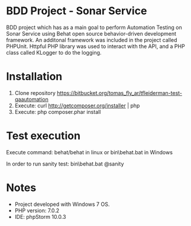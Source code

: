 # BDD Project - Sonar Service

BDD project which has as a main goal to perform Automation Testing on Sonar Service using Behat open source behavior-driven development framework. An additonal framework was included in the project called PHPUnit. Httpful PHP library was used to interact with the API, and a PHP class called KLogger to do the logging. 

# Installation

1. Clone repository https://bitbucket.org/tomas_fly_ar/tfleiderman-test-qaautomation
2. Execute: curl http://getcomposer.org/installer | php
3. Execute: php composer.phar install 

# Test execution
Execute command: behat/behat in linux or bin\behat.bat in Windows

In order to run sanity test:
bin\behat.bat @sanity

# Notes 
* Project developed with Windows 7 OS.
* PHP version: 7.0.2
* IDE: phpStorm 10.0.3